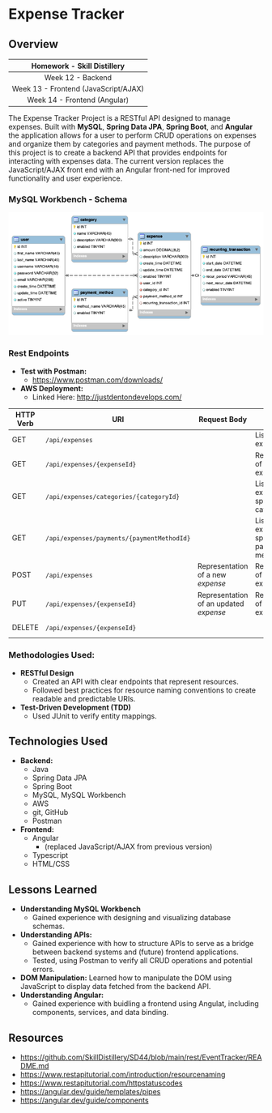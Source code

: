 # **Expense Tracker**

## **Overview**

| **Homework - Skill Distillery** |
|:-------------------------------:|
|       Week 12 - Backend               |   
| Week 13 - Frontend (JavaScript/AJAX)  |
|   Week 14 - Frontend (Angular)        |    

The Expense Tracker Project is a RESTful API designed to manage expenses. Built with **MySQL**, **Spring Data JPA**, **Spring Boot**, and **Angular** the application allows for a user to perform CRUD operations on expenses and organize them by categories and payment methods. The purpose of this project is to create a backend API that provides endpoints for interacting with expenses data. The current version replaces the JavaScript/AJAX front end with an Angular front-ned for improved functionality and user experience.

### **MySQL Workbench - Schema**
<!-- #### **First weekend**
![Database Schema](./images/event_tracker_schema_wide.png)  -->
<!-- #### **Current Schema:**  -->
<!-- - (added the recurring_transaction table to be able to handle costs that haven't been incurred yet, and potential future income.) -->
![Database Schema](./images/event_tracker_schema_recurring_addition.png)

### **Rest Endpoints**
- **Test with Postman:**
  - https://www.postman.com/downloads/
- **AWS Deployment:**  
  - Linked Here: http://justdentondevelops.com/

| HTTP Verb | URI                                         | Request Body                             | Response Body                                  | Response Codes  |
|-----------|---------------------------------------------|------------------------------------------|------------------------------------------------|-----------------|
| GET       | `/api/expenses`                             |                                          | List of all expenses                           | 200             |
| GET       | `/api/expenses/{expenseId}`                 |                                          | Representation of a specific expense           | 200, 404        |
| GET       | `/api/expenses/categories/{categoryId}`     |                                          | List of expenses for a specific category       | 200, 404        |
| GET       | `/api/expenses/payments/{paymentMethodId}`  |                                          | List of expenses for a specific payment method | 200, 404        |
| POST      | `/api/expenses`                             | Representation of a new _expense_        | Representation of the created expense          | 201, 400        |
| PUT       | `/api/expenses/{expenseId}`                 | Representation of an updated _expense_   | Representation of the updated expense          | 200, 404, 400   |
| DELETE    | `/api/expenses/{expenseId}`                 |                                          |                                                | 204, 404, 400   |

### **Methodologies Used:**
- **RESTful Design**
  - Created an API with clear endpoints that represent resources.
  - Followed best practices for resource naming conventions to create readable and predictable URIs.
- **Test-Driven Development (TDD)**
  - Used JUnit to verify entity mappings.

## **Technologies Used**
- **Backend:**
  - Java
  - Spring Data JPA
  - Spring Boot
  - MySQL, MySQL Workbench
  - AWS
  - git, GitHub
  - Postman
- **Frontend:**
  - Angular
    - (replaced JavaScript/AJAX from previous version)
  - Typescript
  - HTML/CSS

## **Lessons Learned** 
- **Understanding MySQL Workbench**
  - Gained experience with designing and visualizing database schemas.
- **Understanding APIs:** 
  - Gained experience with how to structure APIs to serve as a bridge between backend systems and (future) frontend applications.
  - Tested, using Postman to verify all CRUD operations and potential errors.
- **DOM Manipulation:** Learned how to manipulate the DOM using JavaScript to display data fetched from the backend API.
- **Understanding Angular:**
  - Gained experience with buidling a frontend using Angulat, including components, services, and data binding.

## **Resources**
- https://github.com/SkillDistillery/SD44/blob/main/rest/EventTracker/README.md
- https://www.restapitutorial.com/introduction/resourcenaming
- https://www.restapitutorial.com/httpstatuscodes
- https://angular.dev/guide/templates/pipes
- https://angular.dev/guide/components

